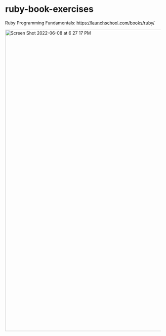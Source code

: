 # ruby-book-exercises
Ruby Programming Fundamentals:
https://launchschool.com/books/ruby/ 

<img width="976" alt="Screen Shot 2022-06-08 at 6 27 17 PM" src="https://user-images.githubusercontent.com/20759022/172728036-708ff314-d6b3-4af0-bfd5-15ef08d061e4.png">
